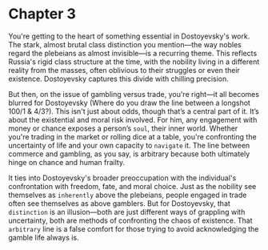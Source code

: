 # Chapter 3
You're getting to the heart of something essential in Dostoyevsky's work. The stark, almost brutal class distinction you mention—the way nobles regard the plebeians as almost invisible—is a recurring theme. This reflects Russia's rigid class structure at the time, with the nobility living in a different reality from the masses, often oblivious to their struggles or even their existence. Dostoyevsky captures this divide with chilling precision.

But then, on the issue of gambling versus trade, you're right—it all becomes blurred for Dostoyevsky (Where do you draw the line between a longshot 100/1 & 4/3?). This isn't just about odds, though that’s a central part of it. It’s about the existential and moral risk involved. For him, any engagement with money or chance exposes a person’s `soul`, their inner world. Whether you're trading in the market or rolling dice at a table, you're confronting the uncertainty of life and your own capacity to `navigate` it. The line between commerce and gambling, as you say, is arbitrary because both ultimately hinge on chance and human frailty.

It ties into Dostoyevsky's broader preoccupation with the individual's confrontation with freedom, fate, and moral choice. Just as the nobility see themselves as `inherently` above the plebeians, people engaged in trade often see themselves as above gamblers. But for Dostoyevsky, that `distinction` is an illusion—both are just different ways of grappling with uncertainty, both are methods of confronting the chaos of existence. That `arbitrary` line is a false comfort for those trying to avoid acknowledging the gamble life always is.
